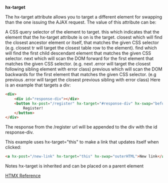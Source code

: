 **hx-target**

The hx-target attribute allows you to target a different element for swapping than the one issuing the AJAX request. The value of this attribute can be:

A CSS query selector of the element to target.
this which indicates that the element that the hx-target attribute is on is the target.
closest <CSS selector> which will find the closest ancestor element or itself, that matches the given CSS selector (e.g. closest tr will target the closest table row to the element).
find <CSS selector> which will find the first child descendant element that matches the given CSS selector.
next <CSS selector> which will scan the DOM forward for the first element that matches the given CSS selector. (e.g. next .error will target the closest following sibling element with error class)
previous <CSS selector> which will scan the DOM backwards for the first element that matches the given CSS selector. (e.g previous .error will target the closest previous sibling with error class)
Here is an example that targets a div:

```html
<div>
    <div id="response-div"></div>
    <button hx-post="/register" hx-target="#response-div" hx-swap="beforeend">
        Register!
    </button>
</div>
```

The response from the /register url will be appended to the div with the id response-div.

This example uses hx-target="this" to make a link that updates itself when clicked:

```html
<a hx-post="/new-link" hx-target="this" hx-swap="outerHTML">New link</a>
```

Notes
hx-target is inherited and can be placed on a parent element

[HTMX Reference](https://htmx.org/attributes/hx-target/)
